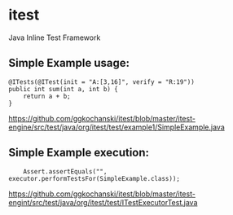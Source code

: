 itest
=====

Java Inline Test Framework



Simple Example usage:
--------------------

    @ITests(@ITest(init = "A:[3,16]", verify = "R:19"))
    public int sum(int a, int b) {
        return a + b;
    }

https://github.com/ggkochanski/itest/blob/master/itest-engine/src/test/java/org/itest/test/example1/SimpleExample.java

Simple Example execution:
------------------------

        Assert.assertEquals("", executor.performTestsFor(SimpleExample.class));

https://github.com/ggkochanski/itest/blob/master/itest-engint/src/test/java/org/itest/test/ITestExecutorTest.java

